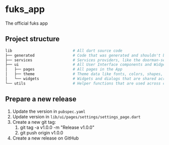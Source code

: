 # fuks_app

The official fuks app

## Project structure

```bash
lib                           # All dart source code
├── generated                 # Code that was generated and shouldn't be touched!
├── services                  # Services providers, like the doorman-service, for UI components
├── ui                        # All User Interface components and Widgets
│   ├── pages                 # All pages in the App
│   ├── theme                 # Theme data like fonts, colors, shapes, etc.
│   └── widgets               # Widgets and dialogs that are shared across pages
└── utils                     # Helper functions that are used across components
```

## Prepare a new release

1. Update the version in `pubspec.yaml`
2. Update version in `lib/ui/pages/settings/settings_page.dart`
3. Create a new git tag:
    1. git tag -a v1.0.0 -m "Release v1.0.0"
    2. git push origin v1.0.0
4. Create a new release on GitHub
